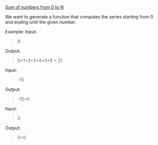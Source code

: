 [Sum of numbers from 0 to N](https://www.codewars.com/kata/56e9e4f516bcaa8d4f001763)

We want to generate a function that computes the series starting from 0 and ending until the given number.

Example:
Input:

> 6

Output:

> 0+1+2+3+4+5+6 = 21

Input:

> -15

Output:

> -15<0

Input:

> 0

Output:

> 0=0
